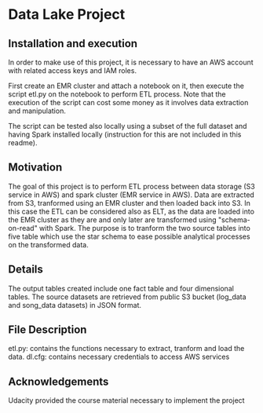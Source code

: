 # Data Lake Project

## Installation and execution
In order to make use of this project, it is necessary to have an AWS account with related access keys and IAM roles. 

First create an EMR cluster and attach a notebook on it, then execute the script etl.py on the notebook to perform ETL process.
Note that the execution of the script can cost some money as it involves data extraction and manipulation.

The script can be tested also locally using a subset of the full dataset and having Spark installed locally (instruction for this are not included
in this readme).

## Motivation
The goal of this project is to perform ETL process between data storage (S3 service in AWS) and spark cluster (EMR service in AWS).
Data are extracted from S3, tranformed using an EMR cluster and then loaded back into S3. In this case the ETL can be considered also as ELT,
as the data are loaded into the EMR cluster as they are and only later are transformed using "schema-on-read" with Spark. 
The purpose is to tranform the two source tables into five table which use the star schema to ease possible analytical processes on 
the transformed data.

## Details
The output tables created include one fact table and four dimensional tables.
The source datasets are retrieved from public S3 bucket (log_data and song_data datasets) in JSON format.

## File Description 
etl.py: contains the functions necessary to extract, tranform and load the data. 
dl.cfg: contains necessary credentials to access AWS services

## Acknowledgements
Udacity provided the course material necessary to implement the project